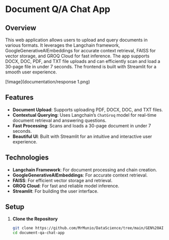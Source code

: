# Document Q/A Chat App

## Overview

This web application allows users to upload and query documents in various formats. It leverages the Langchain framework, GoogleGenerativeAIEmbeddings for accurate context retrieval, FAISS for vector storage, and GROQ Cloud for fast inference. The app supports DOCX, DOC, PDF, and TXT file uploads and can efficiently scan and load a 30-page file in under 7 seconds. The frontend is built with Streamlit for a smooth user experience.

[!image](documentation/response 1.png)

## Features

- **Document Upload**: Supports uploading PDF, DOCX, DOC, and TXT files.
- **Contextual Querying**: Uses Langchain’s `ChatGroq` model for real-time document retrieval and answering questions.
- **Fast Processing**: Scans and loads a 30-page document in under 7 seconds.
- **Beautiful UI**: Built with Streamlit for an intuitive and interactive user experience.

## Technologies

- **Langchain Framework**: For document processing and chain creation.
- **GoogleGenerativeAIEmbeddings**: For accurate context retrieval.
- **FAISS**: For efficient vector storage and retrieval.
- **GROQ Cloud**: For fast and reliable model inference.
- **Streamlit**: For building the user interface.

## Setup

1. **Clone the Repository**

   ```bash
   git clone https://github.com/MrMunio/DataScience/tree/main/GEN%20AI%20projects/document_qa_app.git
   cd document-qa-chat-app
   ```

